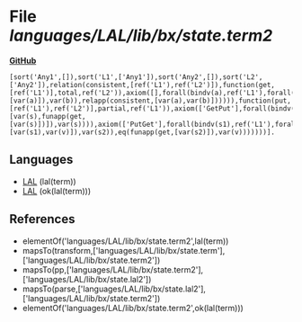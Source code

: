# File _languages/LAL/lib/bx/state.term2_
**[GitHub](https://github.com/softlang/yas/blob/master/languages/LAL/lib/bx/state.term2)**
```
[sort('Any1',[]),sort('L1',['Any1']),sort('Any2',[]),sort('L2',['Any2']),relation(consistent,[ref('L1'),ref('L2')]),function(get,[ref('L1')],total,ref('L2')),axiom([],forall(bindv(a),ref('L1'),forall(bindv(b),ref('L2'),ifthen(eq(funapp(get,[var(a)]),var(b)),relapp(consistent,[var(a),var(b)]))))),function(put,[ref('L1'),ref('L2')],partial,ref('L1')),axiom(['GetPut'],forall(bindv(s),ref('L1'),eq(funapp(put,[var(s),funapp(get,[var(s)])]),var(s)))),axiom(['PutGet'],forall(bindv(s1),ref('L1'),forall(bindv(s2),ref('L1'),forall(bindv(v),ref('L2'),ifthen(eq(funapp(put,[var(s1),var(v)]),var(s2)),eq(funapp(get,[var(s2)]),var(v)))))))].
```

## Languages
* [LAL](../languages/LAL.md) (lal(term))
* [LAL](../languages/LAL.md) (ok(lal(term)))

## References
* elementOf('languages/LAL/lib/bx/state.term2',lal(term))
* mapsTo(transform,['languages/LAL/lib/bx/state.term'],['languages/LAL/lib/bx/state.term2'])
* mapsTo(pp,['languages/LAL/lib/bx/state.term2'],['languages/LAL/lib/bx/state.lal2'])
* mapsTo(parse,['languages/LAL/lib/bx/state.lal2'],['languages/LAL/lib/bx/state.term2'])
* elementOf('languages/LAL/lib/bx/state.term2',ok(lal(term)))
